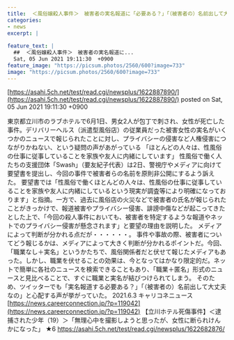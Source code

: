 ```yaml
---
title:  ＜風俗嬢殺人事件＞　被害者の実名報道に「必要ある？」「（被害者の）名前出して大丈夫なの」と心配する声  
categories:
- news
excerpt: |
  
feature_text: |
  ##  ＜風俗嬢殺人事件＞　被害者の実名報道に...
  Sat, 05 Jun 2021 19:11:30  +0900
feature_image: "https://picsum.photos/2560/600?image=733"
image: "https://picsum.photos/2560/600?image=733"
---
```


[https://asahi.5ch.net/test/read.cgi/newsplus/1622887890/](https://asahi.5ch.net/test/read.cgi/newsplus/1622887890/)
posted on Sat, 05 Jun 2021 19:11:30  +0900

<!--more-->

東京都立川市のラブホテルで6月1日、男女2人が包丁で刺され、女性が死亡した事件。デリバリーヘルス（派遣型風俗店）の従業員だった被害女性の実名がいくつかのニュースで報じられたことに対し、プライバシーの侵害など人権侵害につながりかねない、という疑問の声があがっている 「ほとんどの人々は、性風俗の仕事に従事していることを家族や友人に内緒にしています」 性風俗で働く人たちの支援団体「Swash」（要友紀子代表）は2日、警視庁やメディアに向けて要望書を提出し、今回の事件で被害者らの名前を原則非公開にするよう訴えた。 要望書では「性風俗で働くほとんどの人々は、性風俗の仕事に従事していることを家族や友人に内緒にしているという現実が調査等により明確になっております」と指摘。一方で、過去に風俗店の火災などで被害者の氏名が報じられたことがきっかけで、報道被害やプライバシー侵害、誹謗中傷などが起こってきたとした上で、「今回の殺人事件においても、被害者を特定するような報道やネットでのプライバシー侵害が懸念されます」と要望の理由を説明した。 メディアによって判断が分かれる点だが・・・・・・。 事件や事故の際、被害者についてどう報じるかは、メディアによって大きく判断が分かれるポイントだ。今回、「職業なし＋実名」というかたちで、風俗関係者だと伏せて報じたメディアもあった。しかし、職業を伏せることの効果は、今となってはかなり限定的だ。ネットで簡単に各社のニュースを検索できることもあり、「職業＋匿名」形式のニュースと見比べることで、すぐに職業と実名が結びつけられてしまう。 そのため、ツイッターでも「実名報道する必要ある？」「（被害者の）名前出して大丈夫なの」と心配する声が挙がっていた。 2021.6.3 キャリコネニュース [https://news.careerconnection.jp/?p=119042](https://news.careerconnection.jp/?p=119042) 【立川ホテル死傷事件】＜逮捕された少年（19）＞「無理心中を撮影しようと思ったが、女性に断られけんかになった」 ★6 https://asahi.5ch.net/test/read.cgi/newsplus/1622682876/
